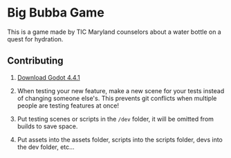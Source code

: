 # Big Bubba Game

This is a game made by TIC Maryland counselors about a water bottle on a quest for hydration.

## Contributing

1. [Download Godot 4.4.1](https://godotengine.org/download/)

2. When testing your new feature, make a new scene for your tests instead of changing someone else's.
   This prevents git conflicts when multiple people are testing features at once!

3. Put testing scenes or scripts in the `/dev` folder, it will be omitted from builds to save space.

4. Put assets into the assets folder, scripts into the scripts folder, devs into the dev folder, etc...
